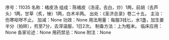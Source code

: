 序号：11035
名称：橘皮汤
组成：陈橘皮（汤浸，去白，炒）1两，前胡（去芦头）1两，甘草（炙，锉）1两，白术半两。
出处：《圣济总录》卷二十五。
主治：伤寒呕哕不止。
加减：None
功效：None
用法用量：每服3钱匕，水1盏，加生姜半分（拍碎），煎至7分，去滓温服，1日2次。
制备方法：上为粗末。
临床应用：None
各家论述：None
用药禁忌：None
附注：None
